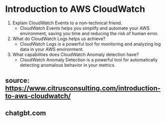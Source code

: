 # Introduction to AWS CloudWatch
1) Explain CloudWatch Events to a non-technical friend.
    - CloudWatch Events helps you simplify and automate your AWS environment, saving you time and reducing the risk of human error.
2) What do CloudWatch Logs helps us achieve?
    - CloudWatch Logs is a powerful tool for monitoring and analyzing log data in your AWS environment.
3) What capabilities does CloudWatch Anomaly detection have?
    - CloudWatch Anomaly Detection is a powerful tool for automatically detecting anomalous behavior in your metrics.
## source:  https://www.citrusconsulting.com/introduction-to-aws-cloudwatch/ 
## chatgbt.com